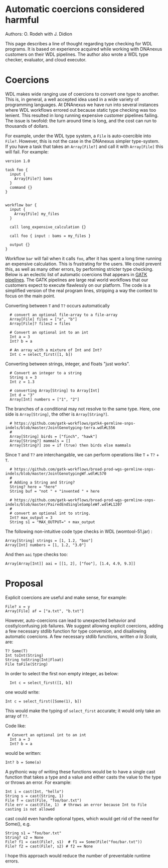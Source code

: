 # Automatic coercions considered harmful
Authors: O. Rodeh with J. Didion

This page describes a line of thought regarding type checking for WDL programs. It is based on experience acquired while working with DNAnexus customers on their WDL pipelines. The author also wrote a WDL type checker, evaluator, and cloud executor.

# Coercions

WDL makes wide ranging use of coercions to convert one type to another. This is, in general, a well accepted idea used in a wide variety of programming languages. At DNAnexus we have run into several instances where WDL workflows errored out because static type checking was too lenient. This resulted in long running expensive customer pipelines failing. The issue is twofold: the turn around time is long, and the cost can run to thousands of dollars.

For example, under the WDL type system, a `File` is auto-coercible into `File?`. However, this is not the case in the DNAnexus simpler type-system. If you have a task that takes an `Array[File?]` and call it with `Array[File]` this will fail. For example:

```wdl
version 1.0

task foo {
  input {
    Array[File?] bams
  }
  command {}
}


workflow bar {
  input {
    Array[File] my_files
  }

  call long_expensive_calculation {}

  call foo { input : bams = my_files }

  output {}
}
```

Workflow `bar` will fail when it calls `foo`, after it has spent a long time running an expensive calculation. This is frustrating for the users. We could prevent this, as well as many other errors, by performing stricter type checking. Below is an eclectic list of automatic coercions that appears in [GATK pipelines](https://github.com/gatk-workflows). The GATK pipelines are large real world workflows that our customers expect to execute flawlessly on our platform. The code is a simplified version of the real program lines, stripping a way the context to focus on the main point.

Converting between `T` and `T?` occurs automatically
```
  # convert an optional file-array to a file-array
  Array[File] files = ["a", "b"]
  Array[File]? files2 = files

  # Convert an optional int to an int
  Int a = 3
  Int? b = a

  # An array with a mixture of Int and Int?
  Int c = select_first([1, b])
```

Converting between strings, integer, and floats "just works".
```
  # Convert an integer to a string
  String s = 3
  Int z = 1.3

  # converting Array[String] to Array[Int]
  Int d = "3"
  Array[Int] numbers = ["1", "2"]
```

The branches of a conditional may not resolve to the same type. Here, one side is `Array[String]`, the other is `Array[String?]`.
```
  # https://github.com/gatk-workflows/gatk4-germline-snps-indels/blob/master/JointGenotyping-terra.wdl#L556
  #
  Array[String] birds = ["finch", "hawk"]
  Array[String?] mammals = []
  Array[String?] zoo = if (true) then birds else mammals
  ```

Since `T` and `T?` are interchangable, we can perform operations like `T` + `T?` + `T`.
```
  # https://github.com/gatk-workflows/broad-prod-wgs-germline-snps-indels/blob/master/JointGenotypingWf.wdl#L570
  #
  # Adding a String and String?
  String? here = "here"
  String buf = "not " + "invented " + here

  # https://github.com/gatk-workflows/broad-prod-wgs-germline-snps-indels/blob/master/PairedEndSingleSampleWf.wdl#L1207
  #
  # convert an optional int to string.
  Int? max_output = 3
  String s1 = "MAX_OUTPUT=" + max_output
  ```

The following non-intuitive code type checks in WDL (womtool-51.jar) :

```
Array[String] strings = [1, 1.2, "boo"]
Array[Int] numbers = [1, 1.2, "3.0"]
```

And then `aai` type checks too:
```
Array[Array[Int]] aai = [[1, 2], ["foo"], [1.4, 4.9, 9.3]]
```

# Proposal

Explicit coercions are useful and make sense, for example:
```
File? x = y
Array[File] af = ["a.txt", "b.txt"]
```

However, auto-coercions can lead to unexpected behavior and costly/confusing job failures. We suggest allowing explicit coercions, adding a few necessary stdlib function for type conversion, and disallowing automatic coercions. A few necessary stdlib functions, written _a la Scala_, are:

```
T? Some(T)
Int toInt(String)
String toString(Int|Float)
File toFile(String)
```

In order to select the first non empty integer, as below:
```
  Int c = select_first([1, b])
```

one would write:
```
Int c = select_first([Some(1), b])
```

This would make the typing of `select_first` accurate; it would only take an array of `T?`.

Code like:
```
 # Convert an optional int to an int
  Int a = 3
  Int? b = a
```

would be written:
```
Int? b = Some(a)
````

A pythonic way of writing these functions would be to have a single cast function that takes a type and a value and either casts the value to the type or throws an error. For example:

```
Int i = cast(Int, "hello")
String s = cast(String, 1)
File f = cast(File, "foo/bar.txt")
File err = cast(File, 1)  # throws an error because Int to File casting is not allowed
```

cast could even handle optional types, which would get rid of the need for Some(), e.g.

```
String s1 = "foo/bar.txt"
String? s2 = None
File? f1 = cast(File?, s1)  # f1 == Some(File("foo/bar.txt"))
File? f2 = cast(File?, s2) # f2 == None
```

I hope this approach would reduce the number of preventable runtime errors.
